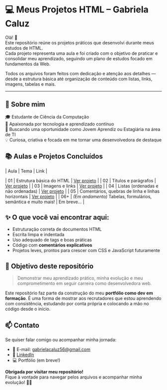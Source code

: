 # 💻 Meus Projetos HTML – Gabriela Caluz

Olá! 👋  
Este repositório reúne os projetos práticos que desenvolvi durante meus estudos de HTML.  
Cada projeto representa uma aula e foi criado com o objetivo de praticar e consolidar meu aprendizado, seguindo um plano de estudos focado em fundamentos da Web.  

Todos os arquivos foram feitos com dedicação e atenção aos detalhes — desde a estrutura básica até organização de conteúdo com listas, links, imagens, tabelas e mais.

---

## 🚀 Sobre mim

🎓 Estudante de Ciência da Computação  
🌱 Apaixonada por tecnologia e aprendizado contínuo  
🎯 Buscando uma oportunidade como Jovem Aprendiz ou Estagiária na área de TI  
💡 Curiosa, criativa e focada em me tornar uma desenvolvedora de destaque

## 📚 Aulas e Projetos Concluídos

| Aula | Tema | Link |

| 01   | Estrutura básica do HTML | [Ver projeto](./01-estrutura-basica/index.html) |
| 02   | Títulos e parágrafos | [Ver projeto](./02-titulos-e-paragrafos/index.html) |
| 03   | Imagens e links | [Ver projeto](./03-imagens-e-links/index.html) |
| 04   | Listas (ordenadas e não ordenadas) | [Ver projeto](./04-listas/index.html) |
| 05   | Comentários, quebras de linha e linhas horizontais | [Ver projeto](./05-comentarios-e-quebras/index.html) |
| 06+  | *(Em andamento)* Tabelas, formulários, semântica e muito mais! | Em breve... |

## ✨ O que você vai encontrar aqui:

- Estruturação correta de documentos HTML
- Escrita limpa e indentada
- Uso adequado de tags e boas práticas
- Código com **comentários explicativos**
- Projetos leves, prontos para crescer com CSS e JavaScript futuramente

## 📌 Objetivo deste repositório

> Demonstrar meu aprendizado prático, minha evolução e meu comprometimento em seguir carreira como desenvolvedora web.

Este repositório faz parte da construção do meu **portfólio como dev em formação**. É uma forma de mostrar aos recrutadores que estou aprendendo com consistência, estudando por conta própria e colocando a mão no código desde o início.


## 📫 Contato

Se quiser falar comigo ou acompanhar minha jornada:

- 📧 E-mail: gabrielacaluz56@gmail.com  
- 💼 [LinkedIn](www.linkedin.com/in/gabriela-botini-4b35782a8)  
- 💻 Portfólio (em breve!)  

**Obrigada por visitar meu repositório!**  
Fique à vontade para navegar pelos arquivos e acompanhar minha evolução! 🌱💜  
